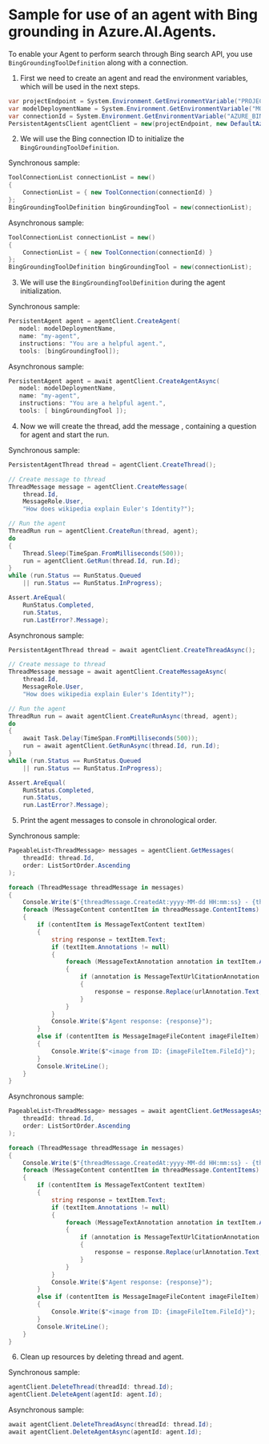 # Sample for use of an agent with Bing grounding in Azure.AI.Agents.

To enable your Agent to perform search through Bing search API, you use `BingGroundingToolDefinition` along with a connection.
1. First we need to create an agent and read the environment variables, which will be used in the next steps.

```C# Snippet:AgentsBingGrounding_CreateProject
var projectEndpoint = System.Environment.GetEnvironmentVariable("PROJECT_ENDPOINT");
var modelDeploymentName = System.Environment.GetEnvironmentVariable("MODEL_DEPLOYMENT_NAME");
var connectionId = System.Environment.GetEnvironmentVariable("AZURE_BING_CONECTION_ID");
PersistentAgentsClient agentClient = new(projectEndpoint, new DefaultAzureCredential());
```

2. We will use the Bing connection ID to initialize the `BingGroundingToolDefinition`.

Synchronous sample:
```C# Snippet:AgentsBingGrounding_GetConnection
ToolConnectionList connectionList = new()
{
    ConnectionList = { new ToolConnection(connectionId) }
};
BingGroundingToolDefinition bingGroundingTool = new(connectionList);
```

Asynchronous sample:
```C# Snippet:AgentsBingGroundingAsync_GetConnection
ToolConnectionList connectionList = new()
{
    ConnectionList = { new ToolConnection(connectionId) }
};
BingGroundingToolDefinition bingGroundingTool = new(connectionList);
```

3. We will use the `BingGroundingToolDefinition` during the agent initialization.

Synchronous sample:
```C# Snippet:AgentsBingGrounding_CreateAgent
PersistentAgent agent = agentClient.CreateAgent(
   model: modelDeploymentName,
   name: "my-agent",
   instructions: "You are a helpful agent.",
   tools: [bingGroundingTool]);
```

Asynchronous sample:
```C# Snippet:AgentsBingGroundingAsync_CreateAgent
PersistentAgent agent = await agentClient.CreateAgentAsync(
   model: modelDeploymentName,
   name: "my-agent",
   instructions: "You are a helpful agent.",
   tools: [ bingGroundingTool ]);
```

4. Now we will create the thread, add the message , containing a question for agent and start the run.

Synchronous sample:
```C# Snippet:AgentsBingGrounding_CreateThreadMessage
PersistentAgentThread thread = agentClient.CreateThread();

// Create message to thread
ThreadMessage message = agentClient.CreateMessage(
    thread.Id,
    MessageRole.User,
    "How does wikipedia explain Euler's Identity?");

// Run the agent
ThreadRun run = agentClient.CreateRun(thread, agent);
do
{
    Thread.Sleep(TimeSpan.FromMilliseconds(500));
    run = agentClient.GetRun(thread.Id, run.Id);
}
while (run.Status == RunStatus.Queued
    || run.Status == RunStatus.InProgress);

Assert.AreEqual(
    RunStatus.Completed,
    run.Status,
    run.LastError?.Message);
```

Asynchronous sample:
```C# Snippet:AgentsBingGroundingAsync_CreateThreadMessage
PersistentAgentThread thread = await agentClient.CreateThreadAsync();

// Create message to thread
ThreadMessage message = await agentClient.CreateMessageAsync(
    thread.Id,
    MessageRole.User,
    "How does wikipedia explain Euler's Identity?");

// Run the agent
ThreadRun run = await agentClient.CreateRunAsync(thread, agent);
do
{
    await Task.Delay(TimeSpan.FromMilliseconds(500));
    run = await agentClient.GetRunAsync(thread.Id, run.Id);
}
while (run.Status == RunStatus.Queued
    || run.Status == RunStatus.InProgress);

Assert.AreEqual(
    RunStatus.Completed,
    run.Status,
    run.LastError?.Message);
```

5. Print the agent messages to console in chronological order.

Synchronous sample:
```C# Snippet:AgentsBingGrounding_Print
PageableList<ThreadMessage> messages = agentClient.GetMessages(
    threadId: thread.Id,
    order: ListSortOrder.Ascending
);

foreach (ThreadMessage threadMessage in messages)
{
    Console.Write($"{threadMessage.CreatedAt:yyyy-MM-dd HH:mm:ss} - {threadMessage.Role,10}: ");
    foreach (MessageContent contentItem in threadMessage.ContentItems)
    {
        if (contentItem is MessageTextContent textItem)
        {
            string response = textItem.Text;
            if (textItem.Annotations != null)
            {
                foreach (MessageTextAnnotation annotation in textItem.Annotations)
                {
                    if (annotation is MessageTextUrlCitationAnnotation urlAnnotation)
                    {
                        response = response.Replace(urlAnnotation.Text, $" [{urlAnnotation.UrlCitation.Title}]({urlAnnotation.UrlCitation.Url})");
                    }
                }
            }
            Console.Write($"Agent response: {response}");
        }
        else if (contentItem is MessageImageFileContent imageFileItem)
        {
            Console.Write($"<image from ID: {imageFileItem.FileId}");
        }
        Console.WriteLine();
    }
}
```

Asynchronous sample:
```C# Snippet:AgentsBingGroundingAsync_Print
PageableList<ThreadMessage> messages = await agentClient.GetMessagesAsync(
    threadId: thread.Id,
    order: ListSortOrder.Ascending
);

foreach (ThreadMessage threadMessage in messages)
{
    Console.Write($"{threadMessage.CreatedAt:yyyy-MM-dd HH:mm:ss} - {threadMessage.Role,10}: ");
    foreach (MessageContent contentItem in threadMessage.ContentItems)
    {
        if (contentItem is MessageTextContent textItem)
        {
            string response = textItem.Text;
            if (textItem.Annotations != null)
            {
                foreach (MessageTextAnnotation annotation in textItem.Annotations)
                {
                    if (annotation is MessageTextUrlCitationAnnotation urlAnnotation)
                    {
                        response = response.Replace(urlAnnotation.Text, $" [{urlAnnotation.UrlCitation.Title}]({urlAnnotation.UrlCitation.Url})");
                    }
                }
            }
            Console.Write($"Agent response: {response}");
        }
        else if (contentItem is MessageImageFileContent imageFileItem)
        {
            Console.Write($"<image from ID: {imageFileItem.FileId}");
        }
        Console.WriteLine();
    }
}
```

6. Clean up resources by deleting thread and agent.

Synchronous sample:
```C# Snippet:AgentsBingGroundingCleanup
agentClient.DeleteThread(threadId: thread.Id);
agentClient.DeleteAgent(agentId: agent.Id);
```

Asynchronous sample:
```C# Snippet:AgentsBingGroundingCleanupAsync
await agentClient.DeleteThreadAsync(threadId: thread.Id);
await agentClient.DeleteAgentAsync(agentId: agent.Id);
```
